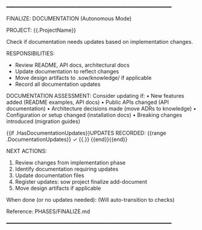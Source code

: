 ━━━━━━━━━━━━━━━━━━━━━━━━━━━━━━━━━━━━━━━━━━━━━━━━━━━━

FINALIZE: DOCUMENTATION (Autonomous Mode)

PROJECT: {{.ProjectName}}

Check if documentation needs updates based on implementation changes.

RESPONSIBILITIES:
  - Review README, API docs, architectural docs
  - Update documentation to reflect changes
  - Move design artifacts to .sow/knowledge/ if applicable
  - Record all documentation updates

DOCUMENTATION ASSESSMENT:
  Consider updating if:
    • New features added (README examples, API docs)
    • Public APIs changed (API documentation)
    • Architecture decisions made (move ADRs to knowledge)
    • Configuration or setup changed (installation docs)
    • Breaking changes introduced (migration guides)

{{if .HasDocumentationUpdates}}UPDATES RECORDED:
{{range .DocumentationUpdates}}  ✓ {{.}}
{{end}}{{end}}

NEXT ACTIONS:
  1. Review changes from implementation phase
  2. Identify documentation requiring updates
  3. Update documentation files
  4. Register updates: sow project finalize add-document <path>
  5. Move design artifacts if applicable

  When done (or no updates needed):
    (Will auto-transition to checks)

Reference: PHASES/FINALIZE.md

━━━━━━━━━━━━━━━━━━━━━━━━━━━━━━━━━━━━━━━━━━━━━━━━━━━━
